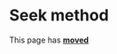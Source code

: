 # Seek method

This page has [**moved**](https://lib-docs.delphidabbler.com/Streams/3/API/TPJStreamWrapper-Seek)